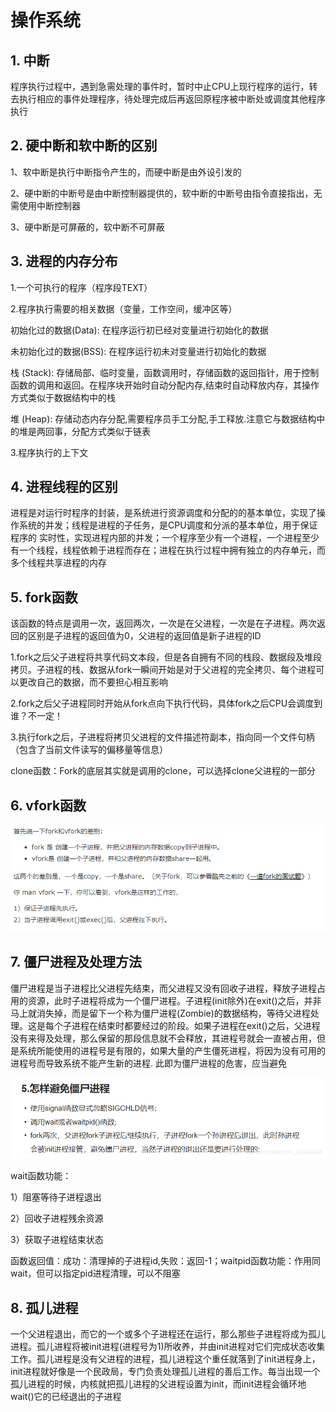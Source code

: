 # 操作系统

## 1. 中断

程序执行过程中，遇到急需处理的事件时，暂时中止CPU上现行程序的运行，转去执行相应的事件处理程序，待处理完成后再返回原程序被中断处或调度其他程序执行

## 2. 硬中断和软中断的区别

1、软中断是执行中断指令产生的，而硬中断是由外设引发的

2、硬中断的中断号是由中断控制器提供的，软中断的中断号由指令直接指出，无需使用中断控制器

3、硬中断是可屏蔽的，软中断不可屏蔽

## 3. 进程的内存分布

1.一个可执行的程序（程序段TEXT）

2.程序执行需要的相关数据（变量，工作空间，缓冲区等）

初始化过的数据(Data): 在程序运行初已经对变量进行初始化的数据

未初始化过的数据(BSS): 在程序运行初未对变量进行初始化的数据

栈 (Stack): 存储局部、临时变量，函数调用时，存储函数的返回指针，用于控制函数的调用和返回。在程序块开始时自动分配内存,结束时自动释放内存，其操作方式类似于数据结构中的栈

堆 (Heap): 存储动态内存分配,需要程序员手工分配,手工释放.注意它与数据结构中的堆是两回事，分配方式类似于链表

3.程序执行的上下文

## 4. 进程线程的区别

进程是对运行时程序的封装，是系统进行资源调度和分配的的基本单位，实现了操作系统的并发；线程是进程的子任务，是CPU调度和分派的基本单位，用于保证程序的 实时性，实现进程内部的并发；一个程序至少有一个进程，一个进程至少有一个线程，线程依赖于进程而存在；进程在执行过程中拥有独立的内存单元，而多个线程共享进程的内存

## 5. fork函数

该函数的特点是调用一次，返回两次，一次是在父进程，一次是在子进程。两次返回的区别是子进程的返回值为0，父进程的返回值是新子进程的ID

1.fork之后父子进程将共享代码文本段，但是各自拥有不同的栈段、数据段及堆段拷贝。子进程的栈、数据从fork一瞬间开始是对于父进程的完全拷贝、每个进程可以更改自己的数据，而不要担心相互影响

2.fork之后父子进程同时开始从fork点向下执行代码，具体fork之后CPU会调度到谁？不一定！

3.执行fork之后，子进程将拷贝父进程的文件描述符副本，指向同一个文件句柄（包含了当前文件读写的偏移量等信息）

clone函数：Fork的底层其实就是调用的clone，可以选择clone父进程的一部分

## 6. vfork函数

![Image text](https://github.com/Arzinia/MyProject/blob/master/images/vfork%E5%92%8Cfork%E5%87%BD%E6%95%B0.png)

## 7. 僵尸进程及处理方法

僵尸进程是当子进程比父进程先结束，而父进程又没有回收子进程，释放子进程占用的资源，此时子进程将成为一个僵尸进程。子进程(init除外)在exit()之后，并非马上就消失掉，而是留下一个称为僵尸进程(Zombie)的数据结构，等待父进程处理。这是每个子进程在结束时都要经过的阶段。如果子进程在exit()之后，父进程没有来得及处理，那么保留的那段信息就不会释放，其进程号就会一直被占用，但是系统所能使用的进程号是有限的，如果大量的产生僵死进程，将因为没有可用的进程号而导致系统不能产生新的进程. 此即为僵尸进程的危害，应当避免

![Image text](https://github.com/Arzinia/MyProject/blob/master/images/%E9%81%BF%E5%85%8D%E5%83%B5%E5%B0%B8%E8%BF%9B%E7%A8%8B.png)

wait函数功能：

1）阻塞等待子进程退出

2）回收子进程残余资源

3）获取子进程结束状态

函数返回值：成功：清理掉的子进程id,失败：返回-1；waitpid函数功能：作用同wait，但可以指定pid进程清理，可以不阻塞

## 8. 孤儿进程

一个父进程退出，而它的一个或多个子进程还在运行，那么那些子进程将成为孤儿进程。孤儿进程将被init进程(进程号为1)所收养，并由init进程对它们完成状态收集工作。孤儿进程是没有父进程的进程，孤儿进程这个重任就落到了init进程身上，init进程就好像是一个民政局，专门负责处理孤儿进程的善后工作。每当出现一个孤儿进程的时候，内核就把孤儿进程的父进程设置为init，而init进程会循环地wait()它的已经退出的子进程